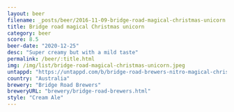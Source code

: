 ```yaml
---
layout: beer
filename: _posts/beer/2016-11-09-bridge-road-magical-christmas-unicorn.md
title: Bridge road magical Christmas unicorn
category: beer
score: 8.5
beer-date: "2020-12-25"
desc: "Super creamy but with a mild taste"
permalink: /beer/:title.html
img: /img/list/bridge-road-magical-christmas-unicorn.jpeg
untappd: "https://untappd.com/b/bridge-road-brewers-nitro-magical-christmas-unicorn/3996616"
country: "Australia"
brewery: "Bridge Road Brewers"
breweryURL: "brewery/bridge-road-brewers.html"
style: "Cream Ale"
---
```

